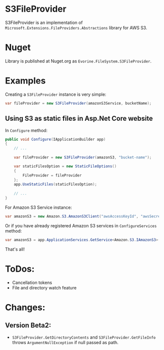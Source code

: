 # S3FileProvider

S3FileProvider is an implementation of `Microsoft.Extensions.FileProviders.Abstractions` library for AWS S3.

# Nuget
Library is published at Nuget.org as `Evorine.FileSystem.S3FileProvider`.

# Examples
Creating a `S3FileProvider` instance is very simple:
```csharp
var fileProvider = new S3FileProvider(amazonS3Service, bucketName);
```

## Using S3 as static files in Asp.Net Core website
In `Configure` method:
```csharp
public void Configure(IApplicationBuilder app)
{
    // ...
    
    var fileProvider = new S3FileProvider(amazonS3, "bucket-name");

    var staticFilesOption = new StaticFileOptions()
    {
        FileProvider = fileProvider
    };
    app.UseStaticFiles(staticFilesOption);
    
    // ...
}
```

For Amazon S3 Service instance:
```csharp
var amazonS3 = new Amazon.S3.AmazonS3Client("awsAccessKeyId", "awsSecretAccessKey", Amazon.RegionEndpoint.USWest2);
```
Or if you have already registered Amazon S3 services in `ConfigureServices` method:
```csharp
var amazonS3 = app.ApplicationServices.GetService<Amazon.S3.IAmazonS3>();
```
That's all!

# ToDos:
- Cancellation tokens
- File and directory watch feature

# Changes:
## Version Beta2:
- `S3FileProvider.GetDirectoryContents` and `S3FileProvider.GetFileInfo` throws `ArgumentNullException` if null passed as path.